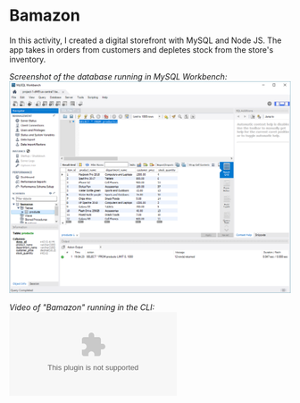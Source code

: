 # Bamazon
In this activity, I created a digital storefront with MySQL and Node JS. The app takes in orders from customers and depletes stock from the store's inventory. 

_Screenshot of the database running in MySQL Workbench:_
![database image](assets/database.PNG)

_Video of "Bamazon" running in the CLI:_
![cli video](assets/bamazon_operations.swf)

